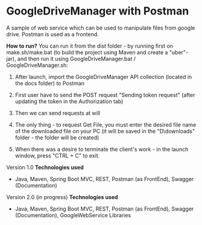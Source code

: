 # GoogleDriveManager with Postman
A sample of web service which can be used to manipulate files from google drive. Postman is used as a frontend.

**How to run?**
You can run it from the dist folder - by running first on make.sh/make.bat (to build the project using Maven and create a "uber"-jar), and then run it using GoogleDriveManager.bat / GoogleDriveManager.sh:

1. After launch, import the GoogleDriveManager API collection (located in the docs folder) to Postman

2. First user have to send the POST request "Sending token request" (after updating the token in the Authorization tab)

3. Then we can send requests at will

4. The only thing - to request Get File, you must enter the desired file name of the downloaded file on your PC (it will be saved in the "D\downloads\" folder - the folder will be created)

5. When there was a desire to terminate the client's work - in the launch window, press "CTRL + C" to exit. 

Version 1.0
**Technologies used**
* Java, Maven, Spring Boot MVC, REST, Postman (as FrontEnd), Swagger (Documentation)

Version 2.0 (in progress)
**Technologies used**
* Java, Maven, Spring Boot MVC, REST, Postman (as FrontEnd), Swagger (Documentation), GoogleWebService Libraries
